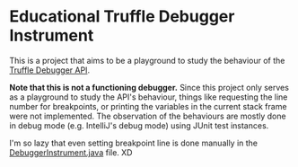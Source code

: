 # Educational Truffle Debugger Instrument 

This is a project that aims to be a playground to study the behaviour of the [Truffle Debugger API](https://www.graalvm.org/truffle/javadoc/com/oracle/truffle/api/debug/package-summary.html).

**Note that this is not a functioning debugger.** Since this project only serves as a playground to study the API's behaviour, things like requesting the line number for breakpoints, or printing the variables in the current stack frame were not implemented. The observation of the behaviours are mostly done in debug mode (e.g. IntelliJ's debug mode) using JUnit test instances.

I'm so lazy that even setting breakpoint line is done manually in the [DebuggerInstrument.java](https://github.com/adilrifqi/Educational-Truffle-Debugger-Instrument/blob/main/src/main/java/debugger/DebuggerInstrument.java) file. XD